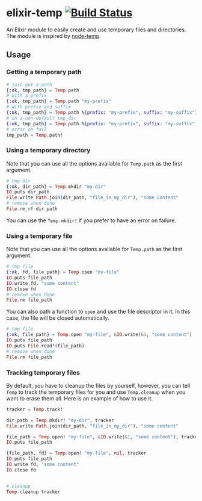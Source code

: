 # elixir-temp [![Build Status](https://travis-ci.org/tuvistavie/elixir-temp.svg?branch=master)](https://travis-ci.org/tuvistavie/elixir-temp)

An Elixir module to easily create and use temporary files and directories.
The module is inspired by [node-temp](https://github.com/bruce/node-temp).

## Usage

### Getting a temporary path

```elixir
# just get a path
{:ok, tmp_path} = Temp.path
# with a prefix
{:ok, tmp_path} = Temp.path "my-prefix"
# with prefix and suffix
{:ok, tmp_path} = Temp.path %{prefix: "my-prefix", suffix: "my-suffix"}
# in a non-default tmp_dir
{:ok, tmp_path} = Temp.path %{prefix: "my-prefix", suffix: "my-suffix", basedir: "/my-tmp"}
# error on fail
tmp_path = Temp.path!
```

### Using a temporary directory

Note that you can use all the options available for `Temp.path` as the first argument.

```elixir
# tmp dir
{:ok, dir_path} = Temp.mkdir "my-dir"
IO.puts dir_path
File.write Path.join(dir_path, "file_in_my_dir"), "some content"
# remove when done
File.rm_rf dir_path
```

You can use the `Temp.mkdir!` if you prefer to have an error on failure.

### Using a temporary file

Note that you can use all the options available for `Temp.path` as the first argument.

```elixir
# tmp file
{:ok, fd, file_path} = Temp.open "my-file"
IO.puts file_path
IO.write fd, "some content"
IO.close fd
# remove when done
File.rm file_path
```

You can also path a function to `open` and use the file descriptor in it. In this case, the file will be closed automatically.

```elixir
# tmp file
{:ok, file_path} = Temp.open "my-file", &IO.write(&1, "some content")
IO.puts file_path
IO.puts File.read!(file_path)
# remove when done
File.rm file_path
```

### Tracking temporary files

By default, you have to cleanup the files by yourself, however, you can tell
`Temp` to track the temporary files for you and use `Temp.cleanup` when you want to erase them all. Here is an example of how to use it.

```elixir
tracker = Temp.track!

dir_path = Temp.mkdir! "my-dir", tracker
File.write Path.join(dir_path, "file_in_my_dir"), "some content"

file_path = Temp.open! "my-file", &IO.write(&1, "some content"), tracker
IO.puts file_path

{file_path, fd} = Temp.open! "my-file", nil, tracker
IO.puts file_path
IO.write fd, "some content"
IO.close fd


# cleanup
Temp.cleanup tracker
```